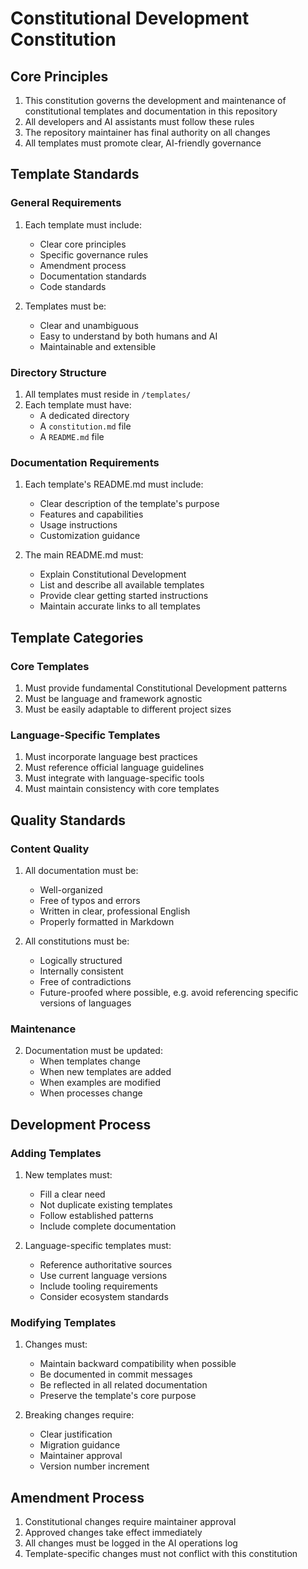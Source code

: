 # Constitutional Development Constitution

## Core Principles

1. This constitution governs the development and maintenance of constitutional templates and documentation in this repository
2. All developers and AI assistants must follow these rules
3. The repository maintainer has final authority on all changes
4. All templates must promote clear, AI-friendly governance

## Template Standards

### General Requirements

1. Each template must include:
   - Clear core principles
   - Specific governance rules
   - Amendment process
   - Documentation standards
   - Code standards

2. Templates must be:
   - Clear and unambiguous
   - Easy to understand by both humans and AI
   - Maintainable and extensible

### Directory Structure

1. All templates must reside in `/templates/`
2. Each template must have:
   - A dedicated directory
   - A `constitution.md` file
   - A `README.md` file

### Documentation Requirements

1. Each template's README.md must include:
   - Clear description of the template's purpose
   - Features and capabilities
   - Usage instructions
   - Customization guidance

2. The main README.md must:
   - Explain Constitutional Development
   - List and describe all available templates
   - Provide clear getting started instructions
   - Maintain accurate links to all templates

## Template Categories

### Core Templates

1. Must provide fundamental Constitutional Development patterns
2. Must be language and framework agnostic
3. Must be easily adaptable to different project sizes

### Language-Specific Templates

1. Must incorporate language best practices
2. Must reference official language guidelines
3. Must integrate with language-specific tools
4. Must maintain consistency with core templates

## Quality Standards

### Content Quality

1. All documentation must be:
   - Well-organized
   - Free of typos and errors
   - Written in clear, professional English
   - Properly formatted in Markdown

2. All constitutions must be:
   - Logically structured
   - Internally consistent
   - Free of contradictions
   - Future-proofed where possible, e.g. avoid referencing specific versions of languages

### Maintenance

2. Documentation must be updated:
   - When templates change
   - When new templates are added
   - When examples are modified
   - When processes change

## Development Process

### Adding Templates

1. New templates must:
   - Fill a clear need
   - Not duplicate existing templates
   - Follow established patterns
   - Include complete documentation

2. Language-specific templates must:
   - Reference authoritative sources
   - Use current language versions
   - Include tooling requirements
   - Consider ecosystem standards

### Modifying Templates

1. Changes must:
   - Maintain backward compatibility when possible
   - Be documented in commit messages
   - Be reflected in all related documentation
   - Preserve the template's core purpose

2. Breaking changes require:
   - Clear justification
   - Migration guidance
   - Maintainer approval
   - Version number increment

## Amendment Process

1. Constitutional changes require maintainer approval
2. Approved changes take effect immediately
3. All changes must be logged in the AI operations log
4. Template-specific changes must not conflict with this constitution